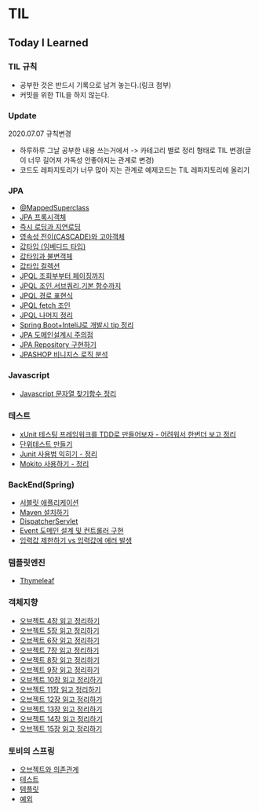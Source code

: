 # TIL
## Today I Learned

### TIL 규칙 
- 공부한 것은 반드시 기록으로 남겨 놓는다.(링크 첨부) 
- 커밋을 위한 TIL을 하지 않는다. 

### Update
2020.07.07 규칙변경
- 하루하루 그날 공부한 내용 쓰는거에서 -> 카테고리 별로 정리 형태로 TIL 변경(글이 너무 길어져 가독성 안좋아지는 관계로 변경)
- 코드도 레파지토리가 너무 많아 지는 관계로 예제코드는 TIL 레파지토리에 올리기  

### JPA
- [@MappedSuperclass](https://www.notion.so/3hourstrudy/MappedSuperclass-fa676270f9bf48819d08ccf20a97c061)
- [JPA 프록시객체](https://www.notion.so/3hourstrudy/JPA-11f1e40d06fa4e2d8be7c5abfcb33e9a)
- [즉시 로딩과 지연로딩](https://www.notion.so/3hourstrudy/c3c3780e0b784294803494ef2c5a9129)
- [영속성 전이(CASCADE)와 고아객체](https://www.notion.so/3hourstrudy/CASCADE-48b502158bf7429f85308978d6ead299)
- [값타입 (임베디드 타입)](https://www.notion.so/3hourstrudy/c2d9b18ca2c14c67823d449de5d98294)
- [값타입과 불변객체](https://www.notion.so/3hourstrudy/dc92624182744e16aeeef144ebcb69d8)
- [값타입 컬렉션](https://www.notion.so/3hourstrudy/8aa3ab8afa454692893383b916c56ef1)
- [JPQL 조회부부터 페이징까지](https://www.notion.so/3hourstrudy/JPQL-61a8deba9ffb4760ac2bc43da2d3b333)
- [JPQL 조인,서브쿼리,기본 함수까지](https://www.notion.so/3hourstrudy/JPQL-61a8deba9ffb4760ac2bc43da2d3b333)
- [JPQL 경로 표현식](https://www.notion.so/3hourstrudy/JPQL-60136694c98a4c79b8e0336398f6c491)
- [JPQL fetch 조인](https://www.notion.so/3hourstrudy/fetch-join-8b2e9779a193467a9accd4a5b9c82ef3)
- [JPQL 나머지 정리](https://www.notion.so/3hourstrudy/JPQL-2c1527df7960434eac9327344d643580)
- [Spring Boot+InteliJ로 개발시 tip 정리](https://www.notion.so/3hourstrudy/Spring-Boot-InteliJ-tip-029bd13fad224a5cbfe84252c17d3e07)
- [JPA 도메인설계시 주의점](https://www.notion.so/3hourstrudy/JPA-0ae51c9b5d5742b2b72f7f0301bed596)
- [JPA Repository 구현하기](https://www.notion.so/3hourstrudy/JPA-Repository-b3759f095ced4d5692204c3b92667f0d)
- [JPASHOP 비니지스 로직 분석](https://www.notion.so/3hourstrudy/Jpa-shop-98f9fd07458e42c3a4d53f60bff34b5b)

### Javascript
- [Javascript 문자열 찾기함수 정리](https://www.notion.so/3hourstrudy/3411996f54634a7a8a2178e93c692baf?v=146013900c7c44f4a3129f2d9d3cae7d&p=9bfa19fa0bd04fc09a62931722569869)

### 테스트
- [xUnit 테스팅 프레임워크를 TDD로 만들어보자 - 어려워서 한번더 보고 정리](https://www.notion.so/3hourstrudy/38c720ed5ed54555aa92286756337d15?v=818867695e2946c0b5259f44f71d2e2c&p=7e9cedd5671d4cb4ad306dbc928efcc7)
- [단위테스트 만들기](https://www.notion.so/3hourstrudy/72582f9b3ba74aa2a40acb5a1a6fb322)
- [Junit 사용법 익히기 - 정리](https://www.notion.so/3hourstrudy/Junit-a1e635aac836455eaf8a3c42dbe93f8f)
- [Mokito 사용하기 - 정리](https://www.notion.so/3hourstrudy/Mockito-fbeca9539dda4ed7aac15a43f7ce96bb)

### BackEnd(Spring)
- [서블릿 애플리케이션](https://www.notion.so/3hourstrudy/a71d8223e5304500b0c5e527457835da)
- [Maven 설치하기](https://www.notion.so/3hourstrudy/dda07f0782b64efa85458b97a1cc4130?v=5ad5dc08e69747169d9c216a1956c747&p=8d5593c729ae4afa88180b15c3e0f9b4)
- [DispatcherServlet](https://www.notion.so/3hourstrudy/dda07f0782b64efa85458b97a1cc4130?v=5ad5dc08e69747169d9c216a1956c747)
- [Event 도메인 설계 및 컨트롤러 구현](https://www.notion.so/3hourstrudy/Event-6fd3b4181988424ab0b4d97cbc2008a8)
- [입력값 제한하기  vs 입력값에 에러 발생](https://www.notion.so/3hourstrudy/vs-d7d6c2bc44774254a71fa83d67d82a58)

### 템플릿엔진
- [Thymeleaf](https://www.notion.so/3hourstrudy/dda07f0782b64efa85458b97a1cc4130?v=5ad5dc08e69747169d9c216a1956c747)

### 객체지향
- [오브젝트 4장 읽고 정리하기](https://www.notion.so/3hourstrudy/4-23f9ff2cca41418fa4ee9f74aff1f93d)
- [오브젝트 5장 읽고 정리하기](https://www.notion.so/3hourstrudy/5-a10f59bd8f0e4a71ad520b8673fafa2a)
- [오브젝트 6장 읽고 정리하기](https://www.notion.so/3hourstrudy/6-60c70a2affdb4a38b74d6e0708fc9286)
- [오브젝트 7장 읽고 정리하기](https://www.notion.so/3hourstrudy/7-806a6d87a1e84b0492016bddfd1fe4ce)
- [오브젝트 8장 읽고 정리하기](https://www.notion.so/3hourstrudy/8-7bbb94bb0e5248f38e953c475b022b93)
- [오브젝트 9장 읽고 정리하기](https://www.notion.so/3hourstrudy/9-89ba606af8c04dcf9227a9043871cae7)
- [오브젝트 10장 읽고 정리하기](https://www.notion.so/3hourstrudy/10-41219bf1f4c2439e83d634c281f0ed67)
- [오브젝트 11장 읽고 정리하기](https://www.notion.so/3hourstrudy/11-0b8bc6000dc4424d96e3c3209e160342)
- [오브젝트 12장 읽고 정리하기](https://www.notion.so/3hourstrudy/12-3c77dcc81fc1423a800fcaa56d5ecefa)
- [오브젝트 13장 읽고 정리하기](https://www.notion.so/3hourstrudy/13-d6ee513146c6461ebb3e1c5ca965e941)
- [오브젝트 14장 읽고 정리하기](https://www.notion.so/3hourstrudy/14-9e987549434b4b88ae36315c7ec7279a)
- [오브젝트 15장 읽고 정리하기](https://www.notion.so/3hourstrudy/15-a1b3a04c61b946beaf98384fa6a4cc51)

### 토비의 스프링 
- [오브젝트와 의존관계](https://www.notion.so/3hourstrudy/2eed40f1c9844970aba1a087cc036a2a)
- [테스트](https://www.notion.so/3hourstrudy/a3b0abbfd2804195b807ac6a13a4955a)
- [템플릿](https://www.notion.so/3hourstrudy/f382b339436042399ce8f3fa7e2ecd67)
- [예외](https://www.notion.so/3hourstrudy/80ffbee491a845809b3ab49b8e1a3113)
 